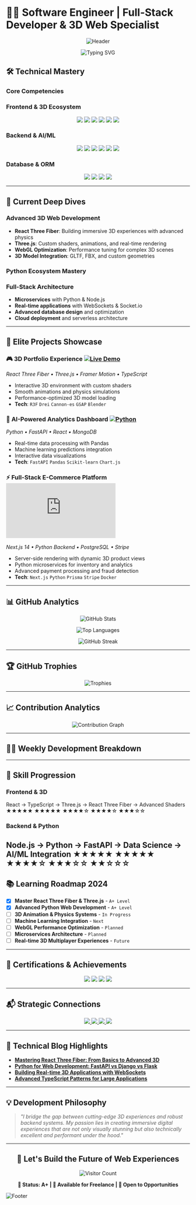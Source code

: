# 👨‍💻 Software Engineer | Full-Stack Developer & 3D Web Specialist

<div align="center">

![Header](https://capsule-render.vercel.app/api?type=waving&color=gradient&height=120&section=header&text=Abdilkerim%20Juhar&fontSize=40&animation=fadeIn)

<!-- Animated Typing Text -->
<img src="https://readme-typing-svg.herokuapp.com/?font=Fira+Code&size=25&duration=4000&pause=1000&color=00FF00&center=true&vCenter=true&width=600&lines=Full-Stack+Developer;3D+Web+Specialist;React+Three+Fiber+Expert;Python+Backend+Engineer;AI%2FML+Enthusiast" alt="Typing SVG" />

</div>

## 🛠️ Technical Mastery

### **Core Competencies**


### **Frontend & 3D Ecosystem**
<p align="center">
  <img src="https://img.shields.io/badge/React-61DAFB?style=for-the-badge&logo=react&logoColor=black" />
  <img src="https://img.shields.io/badge/Next.js-000000?style=for-the-badge&logo=next.js&logoColor=white" />
  <img src="https://img.shields.io/badge/TypeScript-007ACC?style=for-the-badge&logo=typescript&logoColor=white" />
  <img src="https://img.shields.io/badge/Three.js-000000?style=for-the-badge&logo=three.js&logoColor=white" />
  <img src="https://img.shields.io/badge/React_Three_Fiber-000000?style=for-the-badge&logo=react&logoColor=white" />
  <img src="https://img.shields.io/badge/Framer_Motion-0055FF?style=for-the-badge&logo=framer&logoColor=white" />
</p>

### **Backend & AI/ML**
<p align="center">
  <img src="https://img.shields.io/badge/Python-3776AB?style=for-the-badge&logo=python&logoColor=white" />
  <img src="https://img.shields.io/badge/Node.js-339933?style=for-the-badge&logo=nodedotjs&logoColor=white" />
  <img src="https://img.shields.io/badge/FastAPI-009688?style=for-the-badge&logo=fastapi&logoColor=white" />
  <img src="https://img.shields.io/badge/Express.js-000000?style=for-the-badge&logo=express&logoColor=white" />
  <img src="https://img.shields.io/badge/Pandas-150458?style=for-the-badge&logo=pandas&logoColor=white" />
  <img src="https://img.shields.io/badge/NumPy-013243?style=for-the-badge&logo=numpy&logoColor=white" />
</p>

### **Database & ORM**
<p align="center">
  <img src="https://img.shields.io/badge/MongoDB-47A248?style=for-the-badge&logo=mongodb&logoColor=white" />
  <img src="https://img.shields.io/badge/PostgreSQL-4169E1?style=for-the-badge&logo=postgresql&logoColor=white" />
  <img src="https://img.shields.io/badge/Prisma-2D3748?style=for-the-badge&logo=prisma&logoColor=white" />
  <img src="https://img.shields.io/badge/SQLite-003B57?style=for-the-badge&logo=sqlite&logoColor=white" />
</p>

---

## 🚀 Current Deep Dives

### **Advanced 3D Web Development**
- **React Three Fiber**: Building immersive 3D experiences with advanced physics
- **Three.js**: Custom shaders, animations, and real-time rendering
- **WebGL Optimization**: Performance tuning for complex 3D scenes
- **3D Model Integration**: GLTF, FBX, and custom geometries

### **Python Ecosystem Mastery**


### **Full-Stack Architecture**
- **Microservices** with Python & Node.js
- **Real-time applications** with WebSockets & Socket.io
- **Advanced database design** and optimization
- **Cloud deployment** and serverless architecture

---

## 💼 Elite Projects Showcase

### 🎮 **3D Portfolio Experience** [![Live Demo](https://img.shields.io/badge/🚀_LIVE-00C851?style=for-the-badge)](https://abdilkerim.vercel.app)
*React Three Fiber • Three.js • Framer Motion • TypeScript*
- Interactive 3D environment with custom shaders
- Smooth animations and physics simulations
- Performance-optimized 3D model loading
- **Tech**: `R3F` `Drei` `Cannon-es` `GSAP` `Blender`

### 🤖 **AI-Powered Analytics Dashboard** [![Python](https://img.shields.io/badge/🐍_PYTHON-3776AB?style=for-the-plastic&logo=python)](https://github.com/abdilkerim)
*Python • FastAPI • React • MongoDB*
- Real-time data processing with Pandas
- Machine learning predictions integration
- Interactive data visualizations
- **Tech**: `FastAPI` `Pandas` `Scikit-learn` `Chart.js`

### ⚡ **Full-Stack E-Commerce Platform** [![Next.js](https://img.shields.io/badge/⚡_NEXT.js-000000?style=for-the-plastic&logo=next.js)](https://github.com/abdilkerim)
*Next.js 14 • Python Backend • PostgreSQL • Stripe*
- Server-side rendering with dynamic 3D product views
- Python microservices for inventory and analytics
- Advanced payment processing and fraud detection
- **Tech**: `Next.js` `Python` `Prisma` `Stripe` `Docker`

---

## 📊 GitHub Analytics

<div align="center">

![GitHub Stats](https://github-readme-stats.vercel.app/api?username=abdilkerim&show_icons=true&theme=radical&hide_border=true&include_all_commits=true&count_private=true)

![Top Languages](https://github-readme-stats.vercel.app/api/top-langs/?username=abdilkerim&layout=compact&theme=radical&hide_border=true&langs_count=8)

![GitHub Streak](https://streak-stats.demolab.com/?user=abdilkerim&theme=radical&hide_border=true)

</div>

---

## 🏆 GitHub Trophies

<div align="center">

![Trophies](https://github-profile-trophy.vercel.app/?username=abdilkerim&theme=radical&no-frame=true&row=2&column=4)

</div>

---

## 📈 Contribution Analytics

<div align="center">

![Contribution Graph](https://activity-graph.herokuapp.com/graph?username=abdilkerim&theme=react-dark&hide_border=true&area=true)

</div>

---

## 👨‍💻 Weekly Development Breakdown


---

## 🎯 Skill Progression

### **Frontend & 3D**
React → TypeScript → Three.js → React Three Fiber → Advanced Shaders
★★★★★ ★★★★★ ★★★★☆ ★★★★☆ ★★★☆☆



### **Backend & Python**

Node.js → Python → FastAPI → Data Science → AI/ML Integration
★★★★★ ★★★★★ ★★★★☆ ★★★☆☆ ★★☆☆☆
---

## 📚 Learning Roadmap 2024

- [x] **Master React Three Fiber & Three.js** - `A+ Level`
- [x] **Advanced Python Web Development** - `A+ Level`
- [ ] **3D Animation & Physics Systems** - `In Progress`
- [ ] **Machine Learning Integration** - `Next`
- [ ] **WebGL Performance Optimization** - `Planned`
- [ ] **Microservices Architecture** - `Planned`
- [ ] **Real-time 3D Multiplayer Experiences** - `Future`

---

## 🏅 Certifications & Achievements

<p align="center">
  <img src="https://img.shields.io/badge/AWS-Solutions_Architect-FF9900?style=for-the-badge&logo=amazon-aws&logoColor=white" />
  <img src="https://img.shields.io/badge/MongoDB-Certified-47A248?style=for-the-badge&logo=mongodb&logoColor=white" />
  <img src="https://img.shields.io/badge/Google-Cloud-4285F4?style=for-the-badge&logo=google-cloud&logoColor=white" />
  <img src="https://img.shields.io/badge/Python-A%2B-3776AB?style=for-the-badge&logo=python&logoColor=white" />
</p>

---

## 📬 Strategic Connections

<p align="center">
  <a href="mailto:abdilkerim@example.com">
    <img src="https://img.shields.io/badge/Email-D14836?style=for-the-badge&logo=gmail&logoColor=white" />
  </a>
  <a href="https://linkedin.com/in/abdilkerim">
    <img src="https://img.shields.io/badge/LinkedIn-0077B5?style=for-the-badge&logo=linkedin&logoColor=white" />
  </a>
  <a href="https://twitter.com/abdilkerim">
    <img src="https://img.shields.io/badge/Twitter-1DA1F2?style=for-the-badge&logo=twitter&logoColor=white" />
  </a>
  <a href="https://abdilkerim.vercel.app">
    <img src="https://img.shields.io/badge/Portfolio-000000?style=for-the-badge&logo=About.me&logoColor=white" />
  </a>
</p>

---

## 📝 Technical Blog Highlights

- [**Mastering React Three Fiber: From Basics to Advanced 3D**](https://blog.abdilkerim.com/r3f)
- [**Python for Web Development: FastAPI vs Django vs Flask**](https://blog.abdilkerim.com/python-web)
- [**Building Real-time 3D Applications with WebSockets**](https://blog.abdilkerim.com/3d-realtime)
- [**Advanced TypeScript Patterns for Large Applications**](https://blog.abdilkerim.com/ts-advanced)

---

## 💡 Development Philosophy

> *"I bridge the gap between cutting-edge 3D experiences and robust backend systems. My passion lies in creating immersive digital experiences that are not only visually stunning but also technically excellent and performant under the hood."*

---

<div align="center">

## 🚀 **Let's Build the Future of Web Experiences**

![Visitor Count](https://komarev.com/ghpvc/?username=abdilkerim&color=00FF00&style=for-the-badge&label=PROFILE+VIEWS+A+)

**🎯 Status: A+ | 🚀 Available for Freelance | 💼 Open to Opportunities**

</div>

![Footer](https://capsule-render.vercel.app/api?type=waving&color=gradient&height=120&section=footer)

